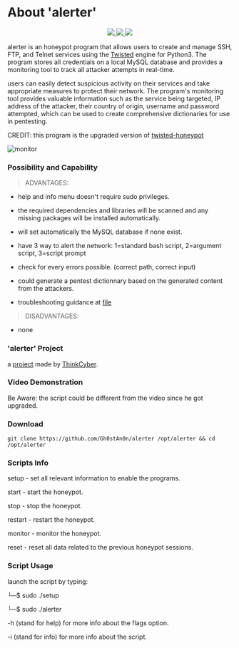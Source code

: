 # About 'alerter'

<p align="center">
   </a>
      <a href="https://github.com/Gh0stAn0n/alerter">
      <img src="https://img.shields.io/badge/Version-1.0.0-darkgreen">
        <img src="https://img.shields.io/badge/Release%20Date-april%202022-purple">
  <img src="https://shields.io/badge/Platform-Linux-darkred">
    </a>
  </p>
</p>

alerter is an honeypot program that allows users to create and manage SSH, FTP, and Telnet services using the [Twisted](http://twistedmatrix.com/) engine for Python3.
The program stores all credentials on a local MySQL database and provides a monitoring tool to track all attacker attempts in real-time.

users can easily detect suspicious activity on their services and take appropriate measures to protect their network. The program's monitoring tool provides valuable information such as the service being targeted, IP address of the attacker, their country of origin, username and password attempted, which can be used to create comprehensive dictionaries for use in pentesting.

CREDIT: this program is the upgraded version of [twisted-honeypot](https://github.com/lanjelot/twisted-honeypots)

![monitor](https://camo.githubusercontent.com/9f44b1a8324f280000428b0e7b95446ef7752418b2fcbf884163c1335a5eb6a8/68747470733a2f2f692e696d6775722e636f6d2f3570344752357a2e706e67)

### Possibility and Capability

>ADVANTAGES:

- help and info menu doesn't require sudo privileges.

- the required dependencies and libraries will be scanned and any missing packages will be installed automatically.

- will set automatically the MySQL database if none exist.

- have 3 way to alert the network: 1=standard bash script, 2=argument script, 3=script prompt

- check for every errors possible. (correct path, correct input)

- could generate a pentest dictionnary based on the generated content from the attackers.

- troubleshooting guidance at [file]()

>DISADVANTAGES:

- none

### 'alerter' Project

a [project](https://github.com/Gh0stAn0n/alerter/files/9894648/project.pdf) made by [ThinkCyber](https://www.thinkcyber.co.il/).

### Video Demonstration

Be Aware: the script could be different from the video since he got upgraded.

### Download

    git clone https://github.com/Gh0stAn0n/alerter /opt/alerter && cd /opt/alerter

### Scripts Info

setup - set all relevant information to enable the programs.

start - start the honeypot.

stop - stop the honeypot.

restart - restart the honeypot.

monitor - monitor the honeypot.

reset - reset all data related to the previous honeypot sessions.


### Script Usage

launch the script by typing:

└─$ sudo ./setup

└─$ sudo ./alerter

-h (stand for help) for more info about the flags option.

-i (stand for info) for more info about the script.
